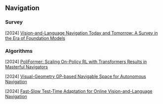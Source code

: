 ## Navigation

### Survey

[2024] [Vision-and-Language Navigation Today and Tomorrow: A Survey in the Era of Foundation Models](https://arxiv.org/abs/2407.07035)



### Algorithms

[2024] [PoliFormer: Scaling On-Policy RL with Transformers Results in Masterful Navigators](https://arxiv.org/abs/2406.20083)

[2024] [Visual-Geometry GP-based Navigable Space for Autonomous Navigation](https://arxiv.org/abs/2407.06545)

[2024] [Fast-Slow Test-Time Adaptation for Online Vision-and-Language Navigation](https://openreview.net/pdf?id=Zos5wsaB5r)